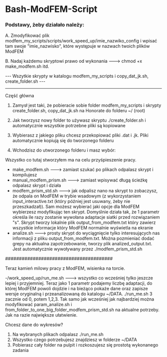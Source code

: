 # Bash-ModFEM-Script
### Podstawy, żeby działało należy:
A. Zmodyfikować plik modfem_my_scripts/scripts/work_speed_up/imie_nazwiko_config i wpisać tam swoje "imie_nazwisko", które występuje w nazwach twoich plików ModFEM

B. Nadaj każdemu skryptowi prawo od wykonania ---> chmod +x make_modfem.sh    itd.

--- Wszytkie skrypty w katalogu modfem_my_scripts i copy_dat_jk.sh, create_folder.sh ---

-------------
Część główna
1. Zamysł jest taki, że pobieracie sobie folder modfem_my_scripts i skrypty create_folder.sh, copy_dat_jk.sh na Honorate do folderu ~/ (root)

2. Jak tworzysz nowy folder to używasz skryptu ./create_folder.sh i automatycznie wszystkie potrzebne pliki są kopiowane

3. Wybierasz z jakiego pliku chcesz przekopiować pliki .dat i .jk. Pliki automatycznie kopiują się do tworzonego folderu

4. Wchodzisz do utworzonego folderu i masz wybór:

Wszystko co tutaj stworzyłem ma na celu przyśpieszenie pracy.
- make_modfem.sh ---> zamiast szukać po plikach odpalasz skrypt i kompilujesz
- manual_modfem_prism.sh ---> zamiast wpisywać długą ścieżkę odpalasz skrypt i działa
- modfem_prism_std.sh ---> jak odpalisz nano na skrypt to zobaczysz, że odpala on ModFEM w trybie wsadowym (z wykorzystaniem input_interactive.txt (który później jest usuwany, żeby nie przeszkadzał)). Sam możesz wybierać jaki opcje dla ModFEM wybierzesz modyfikując ten skrypt. Domyślnie działa tak, że 1 parametr określa ile razy zostanie wywołana adaptacje siatki przed rozwiązaniem "s". Skrypt tworzy lokalnie plik output_from_modfem.txt który zawierz wszystkie informacje który ModFEM normalnie wyświetla na ekranie
- analize.sh ---> prosty skrypt do wyciągnięcie tylko interesujących nas informacji z pliku output_from_modfem.txt. Można pozmieniać dodać grepy na aktualna zapotrzebowanie, tworzy plik analized_output.txt. Jest automatycznie wywoływany przez ./modfem_prism_std.sh

#######################################

Teraz kamień milowy pracy z ModFEM, wisienka na torcie.

-/work_speed_up/run_me.sh ---> wszystko co wcześniej tylko jeszcze lepiej i przyjemniej. Teraz jako 1 parametr podajemy liczbę adaptacji, do której ModFEM powoli dojdzie i na bieżąco pokaże dane oraz zapisze wersje oryginalną i przeanalizowaną do katalogu ~/DATA. ./run_me.sh 3 zacznie od 0, potem 1,2,3. Tak samo jak wcześniej jak najbardziej można modyfikować param_analize.sh i from_folder_to_one_big_folder_modfem_prism_std.sh na aktualne potrzeby. Jak na razie największe ułatwienie.

Chcesz dane do wykresów? 
1. Na wybranych plikach odpalasz ./run_me.sh
2. Wszystko czego potrzebujesz znajdziesz w folderze ~/DATA
3. Pobierasz cały folder na pulpit i rozkoszujesz się prostotą wykonanego zadania
